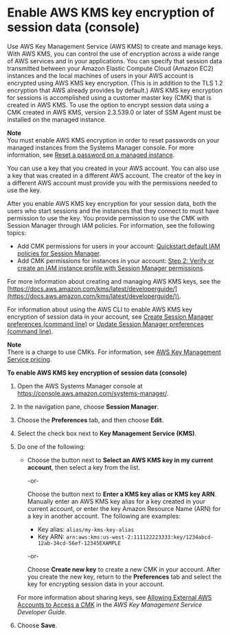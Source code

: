 # Enable AWS KMS key encryption of session data \(console\)<a name="session-preferences-enable-encryption"></a>

Use AWS Key Management Service \(AWS KMS\) to create and manage keys\. With AWS KMS, you can control the use of encryption across a wide range of AWS services and in your applications\. You can specify that session data transmitted between your Amazon Elastic Compute Cloud \(Amazon EC2\) instances and the local machines of users in your AWS account is encrypted using AWS KMS key encryption\. \(This is in addition to the TLS 1\.2 encryption that AWS already provides by default\.\) AWS KMS key encryption for sessions is accomplished using a customer master key \(CMK\) that is created in AWS KMS\. To use the option to encrypt session data using a CMK created in AWS KMS, version 2\.3\.539\.0 or later of SSM Agent must be installed on the managed instance\. 

**Note**  
You must enable AWS KMS encryption in order to reset passwords on your managed instances from the Systems Manager console\. For more information, see [Reset a password on a managed instance](managed-instances-password-reset.md#managed-instance-reset-a-password)\.

You can use a key that you created in your AWS account\. You can also use a key that was created in a different AWS account\. The creator of the key in a different AWS account must provide you with the permissions needed to use the key\.

After you enable AWS KMS key encryption for your session data, both the users who start sessions and the instances that they connect to must have permission to use the key\. You provide permission to use the CMK with Session Manager through IAM policies\. For information, see the following topics:
+ Add CMK permissions for users in your account: [Quickstart default IAM policies for Session Manager](getting-started-restrict-access-quickstart.md)\.
+ Add CMK permissions for instances in your account: [Step 2: Verify or create an IAM instance profile with Session Manager permissions](session-manager-getting-started-instance-profile.md)\.

For more information about creating and managing AWS KMS keys, see the [https://docs.aws.amazon.com/kms/latest/developerguide/](https://docs.aws.amazon.com/kms/latest/developerguide/)\.

For information about using the AWS CLI to enable AWS KMS key encryption of session data in your account, see [Create Session Manager preferences \(command line\)](getting-started-create-preferences-cli.md) or [Update Session Manager preferences \(command line\)](getting-started-configure-preferences-cli.md)\.

**Note**  
There is a charge to use CMKs\. For information, see [AWS Key Management Service pricing](https://aws.amazon.com/kms/pricing/)\.

**To enable AWS KMS key encryption of session data \(console\)**

1. Open the AWS Systems Manager console at [https://console\.aws\.amazon\.com/systems\-manager/](https://console.aws.amazon.com/systems-manager/)\.

1. In the navigation pane, choose **Session Manager**\.

1. Choose the **Preferences** tab, and then choose **Edit**\.

1. Select the check box next to **Key Management Service \(KMS\)**\.

1. Do one of the following:
   + Choose the button next to **Select an AWS KMS key in my current account**, then select a key from the list\.

     \-or\-

     Choose the button next to **Enter a KMS key alias or KMS key ARN**\. Manually enter an AWS KMS key alias for a key created in your current account, or enter the key Amazon Resource Name \(ARN\) for a key in another account\. The following are examples:
     + Key alias: `alias/my-kms-key-alias`
     + Key ARN: `arn:aws:kms:us-west-2:111122223333:key/1234abcd-12ab-34cd-56ef-12345EXAMPLE`

     \-or\-

     Choose **Create new key** to create a new CMK in your account\. After you create the new key, return to the **Preferences** tab and select the key for encrypting session data in your account\.

   For more information about sharing keys, see [Allowing External AWS Accounts to Access a CMK](https://docs.aws.amazon.com/kms/latest/developerguide/key-policy-modifying.html#key-policy-modifying-external-accounts) in the *AWS Key Management Service Developer Guide*\.

1. Choose **Save**\.